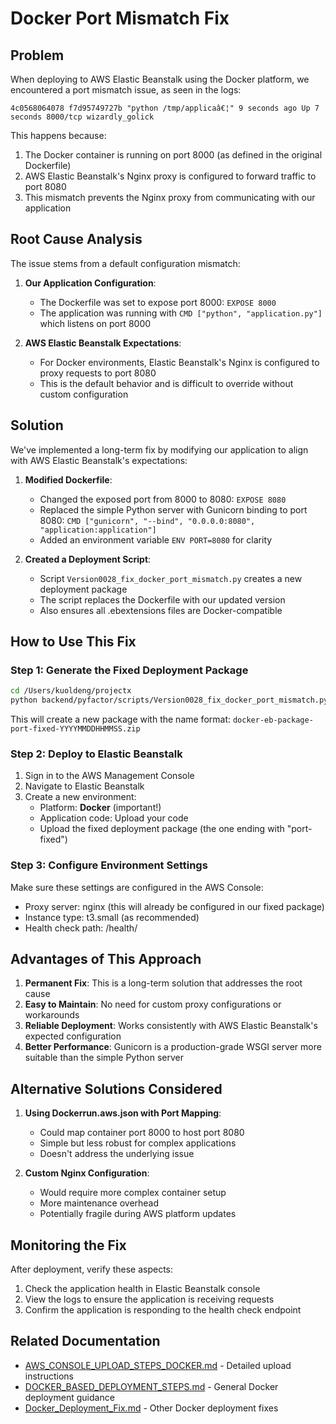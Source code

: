 # Docker Port Mismatch Fix

## Problem

When deploying to AWS Elastic Beanstalk using the Docker platform, we encountered a port mismatch issue, as seen in the logs:

```
4c0568064078 f7d95749727b "python /tmp/applicaâ€¦" 9 seconds ago Up 7 seconds 8000/tcp wizardly_golick
```

This happens because:

1. The Docker container is running on port 8000 (as defined in the original Dockerfile)
2. AWS Elastic Beanstalk's Nginx proxy is configured to forward traffic to port 8080
3. This mismatch prevents the Nginx proxy from communicating with our application

## Root Cause Analysis

The issue stems from a default configuration mismatch:

1. **Our Application Configuration**:
   - The Dockerfile was set to expose port 8000: `EXPOSE 8000`
   - The application was running with `CMD ["python", "application.py"]` which listens on port 8000

2. **AWS Elastic Beanstalk Expectations**:
   - For Docker environments, Elastic Beanstalk's Nginx is configured to proxy requests to port 8080
   - This is the default behavior and is difficult to override without custom configuration

## Solution

We've implemented a long-term fix by modifying our application to align with AWS Elastic Beanstalk's expectations:

1. **Modified Dockerfile**:
   - Changed the exposed port from 8000 to 8080: `EXPOSE 8080`
   - Replaced the simple Python server with Gunicorn binding to port 8080:
     `CMD ["gunicorn", "--bind", "0.0.0.0:8080", "application:application"]`
   - Added an environment variable `ENV PORT=8080` for clarity

2. **Created a Deployment Script**:
   - Script `Version0028_fix_docker_port_mismatch.py` creates a new deployment package
   - The script replaces the Dockerfile with our updated version
   - Also ensures all .ebextensions files are Docker-compatible

## How to Use This Fix

### Step 1: Generate the Fixed Deployment Package

```bash
cd /Users/kuoldeng/projectx
python backend/pyfactor/scripts/Version0028_fix_docker_port_mismatch.py
```

This will create a new package with the name format: `docker-eb-package-port-fixed-YYYYMMDDHHMMSS.zip`

### Step 2: Deploy to Elastic Beanstalk

1. Sign in to the AWS Management Console
2. Navigate to Elastic Beanstalk
3. Create a new environment:
   - Platform: **Docker** (important!)
   - Application code: Upload your code
   - Upload the fixed deployment package (the one ending with "port-fixed")

### Step 3: Configure Environment Settings

Make sure these settings are configured in the AWS Console:

- Proxy server: nginx (this will already be configured in our fixed package)
- Instance type: t3.small (as recommended)
- Health check path: /health/

## Advantages of This Approach

1. **Permanent Fix**: This is a long-term solution that addresses the root cause
2. **Easy to Maintain**: No need for custom proxy configurations or workarounds
3. **Reliable Deployment**: Works consistently with AWS Elastic Beanstalk's expected configuration
4. **Better Performance**: Gunicorn is a production-grade WSGI server more suitable than the simple Python server

## Alternative Solutions Considered

1. **Using Dockerrun.aws.json with Port Mapping**:
   - Could map container port 8000 to host port 8080
   - Simple but less robust for complex applications
   - Doesn't address the underlying issue

2. **Custom Nginx Configuration**:
   - Would require more complex container setup
   - More maintenance overhead
   - Potentially fragile during AWS platform updates

## Monitoring the Fix

After deployment, verify these aspects:

1. Check the application health in Elastic Beanstalk console
2. View the logs to ensure the application is receiving requests
3. Confirm the application is responding to the health check endpoint

## Related Documentation

- [AWS_CONSOLE_UPLOAD_STEPS_DOCKER.md](AWS_CONSOLE_UPLOAD_STEPS_DOCKER.md) - Detailed upload instructions
- [DOCKER_BASED_DEPLOYMENT_STEPS.md](DOCKER_BASED_DEPLOYMENT_STEPS.md) - General Docker deployment guidance
- [Docker_Deployment_Fix.md](Docker_Deployment_Fix.md) - Other Docker deployment fixes
